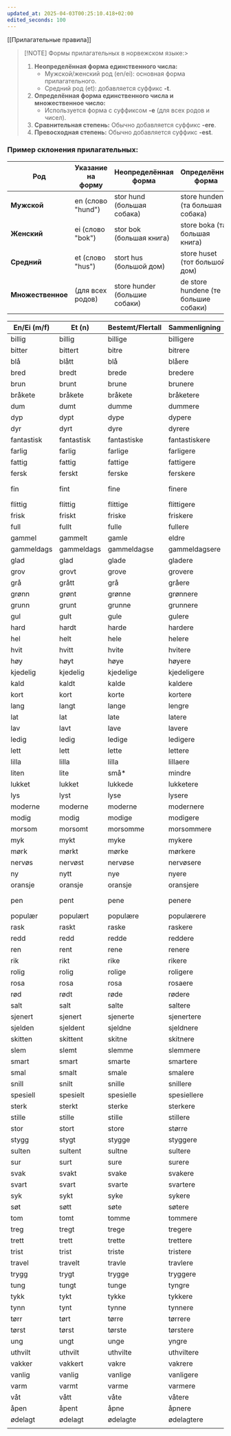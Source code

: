 ```yaml
---
updated_at: 2025-04-03T00:25:10.418+02:00
edited_seconds: 100
---
```


[[Прилагательные правила]]

> [!NOTE]  Формы прилагательных в норвежском языке:> 
> 1. **Неопределённая форма единственного числа:**
>     - Мужской/женский род (en/ei): основная форма прилагательного.
>     - Средний род (et): добавляется суффикс **-t**.
> 1. **Определённая форма единственного числа и множественное число:**
>     - Используется форма с суффиксом **-e** (для всех родов и чисел).
> 1. **Сравнительная степень:** Обычно добавляется суффикс **-ere**.
> 2. **Превосходная степень:** Обычно добавляется суффикс **-est**.

### Пример склонения прилагательных:

|Род|Указание на форму|Неопределённая форма|Определённая форма|
|---|---|---|---|
|**Мужской**|en (слово "hund")|stor hund (большая собака)|store hunden (та большая собака)|
|**Женский**|ei (слово "bok")|stor bok (большая книга)|store boka (та большая книга)|
|**Средний**|et (слово "hus")|stort hus (большой дом)|store huset (тот большой дом)|
|**Множественное**|(для всех родов)|store hunder (большие собаки)|de store hundene (те большие собаки)|


| En/Ei (m/f) | Et (n)     | Bestemt/Flertall | Sammenligning | Superlativ    | Перевод            |
| ----------- | ---------- | ---------------- | ------------- | ------------- | ------------------ |
| billig      | billig     | billige          | billigere     | billigst      | дешёвый            |
| bitter      | bittert    | bitre            | bitrere       | bitrest       | горький            |
| blå         | blått      | blå              | blåere        | blåest        | синий              |
| bred        | bredt      | brede            | bredere       | bredest       | широкий            |
| brun        | brunt      | brune            | brunere       | brunest       | коричневый         |
| bråkete     | bråkete    | bråkete          | bråketere     | bråketest     | шумный             |
| dum         | dumt       | dumme            | dummere       | dummest       | глупый             |
| dyp         | dypt       | dype             | dypere        | dypest        | глубокий           |
| dyr         | dyrt       | dyre             | dyrere        | dyrest        | дорогой            |
| fantastisk  | fantastisk | fantastiske      | fantastiskere | fantastiskst  | фантастический     |
| farlig      | farlig     | farlige          | farligere     | farligst      | опасный            |
| fattig      | fattig     | fattige          | fattigere     | fattigst      | бедный             |
| fersk       | ferskt     | ferske           | ferskere      | ferskest      | свежий             |
| fin         | fint       | fine             | finere        | finest        | хороший, красивый  |
| flittig     | flittig    | flittige         | flittigere    | flittigst     | трудолюбивый       |
| frisk       | friskt     | friske           | friskere      | friskest      | здоровый           |
| full        | fullt      | fulle            | fullere       | fullest       | полный             |
| gammel      | gammelt    | gamle            | eldre         | eldst         | старый             |
| gammeldags  | gammeldags | gammeldagse      | gammeldagsere | gammeldagsest | старомодный        |
| glad        | glad       | glade            | gladere       | gladest       | счастливый         |
| grov        | grovt      | grove            | grovere       | grovest       | грубый             |
| grå         | grått      | grå              | gråere        | gråest        | серый              |
| grønn       | grønt      | grønne           | grønnere      | grønnest      | зелёный            |
| grunn       | grunt      | grunne           | grunnere      | grunnest      | мелкий             |
| gul         | gult       | gule             | gulere        | gulest        | жёлтый             |
| hard        | hardt      | harde            | hardere       | hardest       | твёрдый            |
| hel         | helt       | hele             | helere        | helest        | целый              |
| hvit        | hvitt      | hvite            | hvitere       | hvitest       | белый              |
| høy         | høyt       | høye             | høyere        | høyest        | высокий            |
| kjedelig    | kjedelig   | kjedelige        | kjedeligere   | kjedeligst    | скучный            |
| kald        | kaldt      | kalde            | kaldere       | kaldest       | холодный           |
| kort        | kort       | korte            | kortere       | kortest       | короткий           |
| lang        | langt      | lange            | lengre        | lengst        | длинный            |
| lat         | lat        | late             | latere        | latest        | ленивый            |
| lav         | lavt       | lave             | lavere        | lavest        | низкий             |
| ledig       | ledig      | ledige           | ledigere      | ledigst       | свободный          |
| lett        | lett       | lette            | lettere       | lettest       | лёгкий             |
| lilla       | lilla      | lilla            | lillaere      | lillaest      | фиолетовый         |
| liten       | lite       | små*             | mindre        | minst         | маленький          |
| lukket      | lukket     | lukkede          | lukketere     | lukketest     | закрытый           |
| lys         | lyst       | lyse             | lysere        | lysest        | светлый            |
| moderne     | moderne    | moderne          | modernere     | modernest     | современный        |
| modig       | modig      | modige           | modigere      | modigst       | смелый             |
| morsom      | morsomt    | morsomme         | morsommere    | morsomst      | весёлый            |
| myk         | mykt       | myke             | mykere        | mykest        | мягкий             |
| mørk        | mørkt      | mørke            | mørkere       | mørkest       | тёмный             |
| nervøs      | nervøst    | nervøse          | nervøsere     | nervøsest     | нервный            |
| ny          | nytt       | nye              | nyere         | nyest         | новый              |
| oransje     | oransje    | oransje          | oransjere     | oransjest     | оранжевый          |
| pen         | pent       | pene             | penere        | penest        | красивый (о людях) |
| populær     | populært   | populære         | populærere    | populærest    | популярный         |
| rask        | raskt      | raske            | raskere       | raskest       | быстрый            |
| redd        | redd       | redde            | reddere       | reddest       | испуганный         |
| ren         | rent       | rene             | renere        | renest        | чистый             |
| rik         | rikt       | rike             | rikere        | rikest        | богатый            |
| rolig       | rolig      | rolige           | roligere      | roligst       | спокойный          |
| rosa        | rosa       | rosa             | rosaere       | rosaest       | розовый            |
| rød         | rødt       | røde             | rødere        | rødest        | красный            |
| salt        | salt       | salte            | saltere       | saltest       | солёный            |
| sjenert     | sjenert    | sjenerte         | sjenertere    | sjenertest    | застенчивый        |
| sjelden     | sjeldent   | sjeldne          | sjeldnere     | sjeldnest     | редкий             |
| skitten     | skittent   | skitne           | skitnere      | skitnest      | грязный            |
| slem        | slemt      | slemme           | slemmere      | slemmest      | злой               |
| smart       | smart      | smarte           | smartere      | smartest      | умный              |
| smal        | smalt      | smale            | smalere       | smalest       | узкий              |
| snill       | snilt      | snille           | snillere      | snillest      | добрый             |
| spesiell    | spesielt   | spesielle        | spesiellere   | spesiellst    | особенный          |
| sterk       | sterkt     | sterke           | sterkere      | sterkest      | сильный            |
| stille      | stille     | stille           | stillere      | stillest      | тихий              |
| stor        | stort      | store            | større        | størst        | большой            |
| stygg       | stygt      | stygge           | styggere      | styggest      | уродливый          |
| sulten      | sultent    | sultne           | sultere       | sultest       | голодный           |
| sur         | surt       | sure             | surere        | surest        | кислый             |
| svak        | svakt      | svake            | svakere       | svakest       | слабый             |
| svart       | svart      | svarte           | svartere      | svartest      | чёрный             |
| syk         | sykt       | syke             | sykere        | sykest        | больной            |
| søt         | søtt       | søte             | søtere        | søtest        | сладкий            |
| tom         | tomt       | tomme            | tommere       | tommest       | пустой             |
| treg        | tregt      | trege            | tregere       | tregest       | медленный          |
| trett       | trett      | trette           | trettere      | trettest      | усталый            |
| trist       | trist      | triste           | tristere      | tristest      | грустный           |
| travel      | travelt    | travle           | travlere      | travlest      | занятый            |
| trygg       | trygt      | trygge           | tryggere      | tryggest      | безопасный         |
| tung        | tungt      | tunge            | tyngre        | tyngst        | тяжёлый            |
| tykk        | tykt       | tykke            | tykkere       | tykkest       | толстый            |
| tynn        | tynt       | tynne            | tynnere       | tynnest       | тонкий             |
| tørr        | tørt       | tørre            | tørrere       | tørrest       | сухой              |
| tørst       | tørst      | tørste           | tørstere      | tørstest      | жаждущий           |
| ung         | ungt       | unge             | yngre         | yngst         | молодой            |
| uthvilt     | uthvilt    | uthvilte         | uthviltere    | uthviltst     | отдохнувший        |
| vakker      | vakkert    | vakre            | vakrere       | vakrest       | красивый           |
| vanlig      | vanlig     | vanlige          | vanligere     | vanligst      | обычный            |
| varm        | varmt      | varme            | varmere       | varmest       | тёплый             |
| våt         | vått       | våte             | våtere        | våtest        | мокрый             |
| åpen        | åpent      | åpne             | åpnere        | åpnest        | открытый           |
| ødelagt     | ødelagt    | ødelagte         | ødelagtere    | ødelagtest    | сломанный          |
|             |            |                  |               |               |                    |
